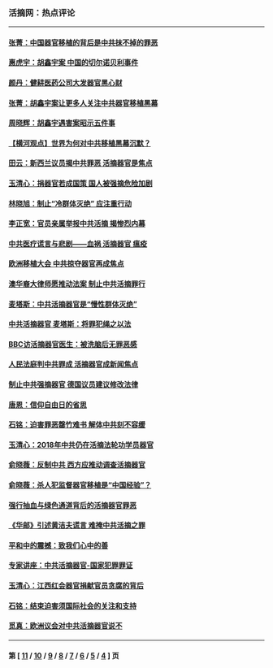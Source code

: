 ### 活摘网：热点评论
---
#### [张菁：中国器官移植的背后是中共抹不掉的罪恶](../../pages/nf5879/n13974977.md?08120430) 
#### [惠虎宇：胡鑫宇案 中国的切尔诺贝利事件](../../pages/nf5879/n13942916.md?08120430) 
#### [颜丹：健耕医药公司大发器官黑心财](../../pages/nf5879/n13940134.md?08120430) 
#### [张菁：胡鑫宇案让更多人关注中共器官移植黑幕](../../pages/nf5879/n13929073.md?08120430) 
#### [周晓辉：胡鑫宇遇害案昭示五件事](../../pages/nf5879/n13921870.md?08120430) 
#### [【横河观点】世界为何对中共移植黑幕沉默？](../../pages/nf5879/n13244249.md?08120430) 
#### [田云：新西兰议员揭中共罪恶 活摘器官是焦点](../../pages/nf5879/n13070629.md?08120430) 
#### [玉清心：捐器官若成国策 国人被强摘危险加剧](../../pages/nf5879/n12802713.md?08120430) 
#### [林晓旭：制止“冷群体灭绝” 应注重行动](../../pages/nf5879/n12779736.md?08120430) 
#### [李正宽：官员亲属举报中共活摘 揭惨烈内幕](../../pages/nf5879/n12684490.md?08120430) 
#### [中共医疗谎言与悲剧——血祸 活摘器官 瘟疫](../../pages/nf5879/n12372103.md?08120430) 
#### [欧洲移植大会 中共掠夺器官再成焦点](../../pages/nf5879/n11538883.md?08120430) 
#### [澳华裔大律师愿推动法案 制止中共活摘罪行](../../pages/nf5879/n11377039.md?08120430) 
#### [麦塔斯：中共活摘器官是“慢性群体灭绝”](../../pages/nf5879/n11350529.md?08120430) 
#### [中共活摘器官 麦塔斯：将罪犯绳之以法](../../pages/nf5879/n11347973.md?08120430) 
#### [BBC访活摘器官医生：被洗脑后无罪恶感](../../pages/nf5879/n11335935.md?08120430) 
#### [人民法庭判中共罪成 活摘器官成新闻焦点](../../pages/nf5879/n11331578.md?08120430) 
#### [制止中共强摘器官 德国议员建议修改法律](../../pages/nf5879/n11249451.md?08120430) 
#### [唐恩：信仰自由日的省思](../../pages/nf5879/n11003525.md?08120430) 
#### [石铭：迫害罪恶罄竹难书  解体中共刻不容缓](../../pages/nf5879/n10942855.md?08120430) 
#### [玉清心：2018年中共仍在活摘法轮功学员器官](../../pages/nf5879/n10914646.md?08120430) 
#### [俞晓薇：反制中共 西方应推动调查活摘器官](../../pages/nf5879/n10794671.md?08120430) 
#### [俞晓薇：杀人犯监督器官移植是“中国经验”？](../../pages/nf5879/n10466427.md?08120430) 
#### [强行抽血与绿色通道背后的活摘器官罪恶](../../pages/nf5879/n10004708.md?08120430) 
#### [《华邮》引述黄洁夫谎言 难掩中共活摘之罪](../../pages/nf5879/n9642309.md?08120430) 
#### [平和中的震撼：致我们心中的善](../../pages/nf5879/n9021123.md?08120430) 
#### [专家讲座：中共活摘器官-国家犯罪罪证](../../pages/nf5879/n8828153.md?08120430) 
#### [玉清心：江西红会器官捐献官员贪腐的背后](../../pages/nf5879/n8522122.md?08120430) 
#### [石铭：结束迫害须国际社会的关注和支持](../../pages/nf5879/n8443497.md?08120430) 
#### [觅真：欧洲议会对中共活摘器官说不](../../pages/nf5879/n8337486.md?08120430) 

---
#### 第 [ [11](./11.md?08120430) / [10](./10.md?08120430) / [9](./9.md?08120430) / [8](./8.md?08120430) / [7](./7.md?08120430) / [6](./6.md?08120430) / [5](./5.md?08120430) / [4](./4.md?08120430) ] 页
